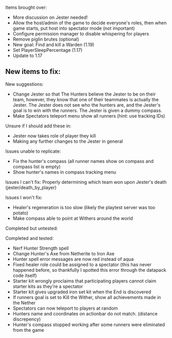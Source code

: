 Items brought over:
- More discussion on Jester needed!
- Allow the host/admin of the game to decide everyone's roles, then when game starts, put host into spectator mode (not important)
- Configure permission manager to disable whispering for players
- Remove piglin brutes (optional)
- New goal: Find and kill a Warden (1.19)
- Set PlayerSleepPercentage (1.17)
- Update to 1.17

New items to fix:
- 

New suggestions:
- Change Jester so that The Hunters believe the Jester to be on their team, however, they know that one of their teammates is actually the Jester. The Jester does not see who the hunters are, and the Jester's goal is to win with the runners. The Jester is given a dummy compass.
- Make Spectators teleport menu show all runners (hint: use tracking IDs)

Unsure if I should add these in:
- Jester now takes role of player they kill
- Making any further changes to the Jester in general

Issues unable to replicate:
- Fix the hunter's compass (all runner names show on compass and compass list is empty)
- Show hunter's names in compass tracking menu

Issues I can't fix:
Properly determining which team won upon Jester's death (jester/death_by_player)

Issues I won't fix:
- Healer's regeneration is too slow (likely the playtest server was too potato)
- Make compass able to point at Withers around the world

Completed but untested:

Completed and tested:
- Nerf Hunter Strength spell
- Change Hunter's Axe from Netherite to Iron Axe
- Hunter spell error messages are now red instead of aqua
- Fixed healer role could be assigned to a spectator (this has never happened before, so thankfully I spotted this error through the datapack code itself)
- Starter kit wrongly proclaims that participating players cannot claim starter kits as they're a spectator
- Starter kit gives upgraded iron set kit when the End is discovered
- If runners goal is set to Kill the Wither, show all achievements made in the Nether
- Spectators can now teleport to players at random
- Hunters name and coordinates on actionbar do not match. (distance discrepency)
- Hunter's compass stopped working after some runners were eliminated from the game